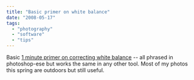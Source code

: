 ```yaml
---
title: "Basic primer on white balance"
date: "2008-05-17"
tags: 
  - "photography"
  - "software"
  - "tips"
---
```


Basic [1 minute primer on correcting white balance](http://www.ofzenandcomputing.com/zanswers/1147) -- all phrased in photoshop-ese but works the same in any other tool. Most of my photos this spring are outdoors but still useful.
